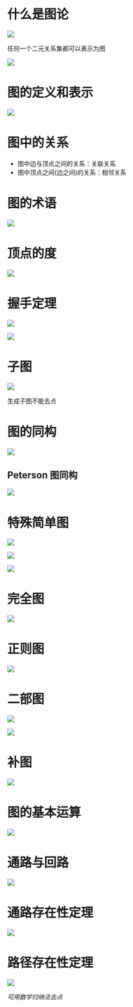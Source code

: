# 什么是图论

![](./images/2020-12-17-10-15-09.png)

任何一个二元关系集都可以表示为图

![](./images/2020-12-17-11-00-39.png)

# 图的定义和表示

![](./images/2020-12-17-11-13-20.png)

# 图中的关系

* 图中边与顶点之间的关系：关联关系
* 图中顶点之间(边之间)的关系：相邻关系

# 图的术语

![](./images/2020-12-17-11-25-20.png)

# 顶点的度

![](./images/2020-12-17-11-29-33.png)

# 握手定理

![](./images/2020-12-17-11-33-36.png)

![](./images/2020-12-17-11-43-28.png)

# 子图

![](./images/2020-12-17-11-46-21.png)

生成子图不能去点

# 图的同构

![](./images/2020-12-17-11-49-13.png)

## Peterson 图同构

![](./images/2020-12-17-11-52-26.png)

# 特殊简单图

![](./images/2020-12-17-11-53-30.png)

![](./images/2020-12-17-11-54-45.png)

![](./images/2020-12-17-11-55-12.png)

# 完全图

![](./images/2020-12-17-11-58-36.png)

# 正则图

![](./images/2020-12-21-10-12-46.png)

# 二部图

![](./images/2020-12-21-10-19-28.png)

![](./images/2020-12-21-10-19-41.png)

# 补图

![](./images/2020-12-21-10-25-02.png)

# 图的基本运算

![](./images/2020-12-21-10-26-25.png)

# 通路与回路

![](./images/2020-12-21-10-49-19.png)

# 通路存在性定理

![](./images/2020-12-21-11-04-24.png)

# 路径存在性定理

![](./images/2020-12-21-11-27-35.png)

$可用数学归纳法去点$